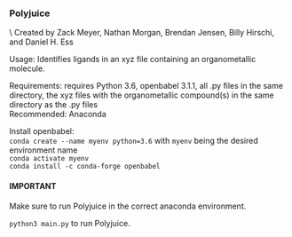 <h3>Polyjuice</h3>\
Created by Zack Meyer, Nathan Morgan, Brendan Jensen, Billy Hirschi, and Daniel H. Ess

<p>Usage: Identifies ligands in an xyz file containing an organometallic
molecule.</p>

<p>Requirements: requires Python 3.6, openbabel 3.1.1, all .py files in the same directory,
the xyz files with the organometallic compound(s) in the same directory as the .py files<br>
Recommended: Anaconda</p>
<p>Install openbabel:<br><code>conda create --name myenv python=3.6</code> with
<code>myenv</code> being the desired environment name<br>
<code>conda activate myenv</code><br>
<code>conda install -c conda-forge openbabel</code></p>

<h4>IMPORTANT</h4>
<p>Make sure to run Polyjuice in the correct anaconda environment.</p>
<code>python3 main.py</code> to run Polyjuice.
    
